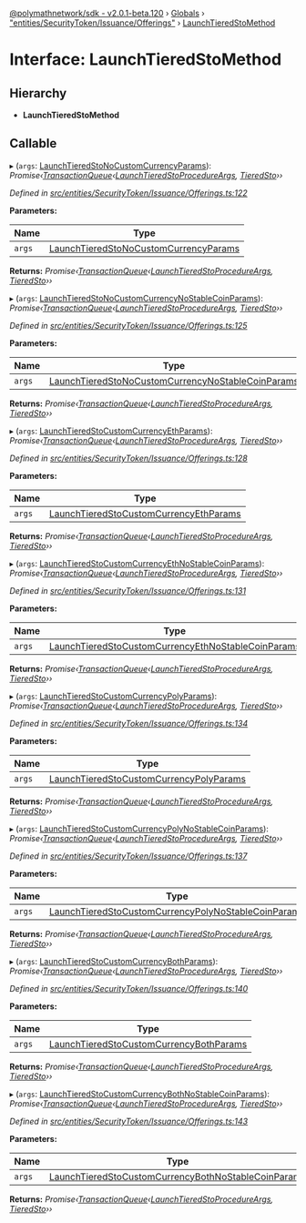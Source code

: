 [@polymathnetwork/sdk - v2.0.1-beta.120](../README.md) › [Globals](../globals.md) › ["entities/SecurityToken/Issuance/Offerings"](../modules/_entities_securitytoken_issuance_offerings_.md) › [LaunchTieredStoMethod](_entities_securitytoken_issuance_offerings_.launchtieredstomethod.md)

# Interface: LaunchTieredStoMethod

## Hierarchy

- **LaunchTieredStoMethod**

## Callable

▸ (`args`: [LaunchTieredStoNoCustomCurrencyParams](_entities_securitytoken_issuance_offerings_.launchtieredstonocustomcurrencyparams.md)): _Promise‹[TransactionQueue](../classes/_entities_transactionqueue_.transactionqueue.md)‹[LaunchTieredStoProcedureArgs](_types_index_.launchtieredstoprocedureargs.md), [TieredSto](../classes/_entities_tieredsto_.tieredsto.md)››_

_Defined in [src/entities/SecurityToken/Issuance/Offerings.ts:122](https://github.com/PolymathNetwork/polymath-sdk/blob/1da5bc5/src/entities/SecurityToken/Issuance/Offerings.ts#L122)_

**Parameters:**

| Name   | Type                                                                                                                          |
| ------ | ----------------------------------------------------------------------------------------------------------------------------- |
| `args` | [LaunchTieredStoNoCustomCurrencyParams](_entities_securitytoken_issuance_offerings_.launchtieredstonocustomcurrencyparams.md) |

**Returns:** _Promise‹[TransactionQueue](../classes/_entities_transactionqueue_.transactionqueue.md)‹[LaunchTieredStoProcedureArgs](_types_index_.launchtieredstoprocedureargs.md), [TieredSto](../classes/_entities_tieredsto_.tieredsto.md)››_

▸ (`args`: [LaunchTieredStoNoCustomCurrencyNoStableCoinParams](_entities_securitytoken_issuance_offerings_.launchtieredstonocustomcurrencynostablecoinparams.md)): _Promise‹[TransactionQueue](../classes/_entities_transactionqueue_.transactionqueue.md)‹[LaunchTieredStoProcedureArgs](_types_index_.launchtieredstoprocedureargs.md), [TieredSto](../classes/_entities_tieredsto_.tieredsto.md)››_

_Defined in [src/entities/SecurityToken/Issuance/Offerings.ts:125](https://github.com/PolymathNetwork/polymath-sdk/blob/1da5bc5/src/entities/SecurityToken/Issuance/Offerings.ts#L125)_

**Parameters:**

| Name   | Type                                                                                                                                                  |
| ------ | ----------------------------------------------------------------------------------------------------------------------------------------------------- |
| `args` | [LaunchTieredStoNoCustomCurrencyNoStableCoinParams](_entities_securitytoken_issuance_offerings_.launchtieredstonocustomcurrencynostablecoinparams.md) |

**Returns:** _Promise‹[TransactionQueue](../classes/_entities_transactionqueue_.transactionqueue.md)‹[LaunchTieredStoProcedureArgs](_types_index_.launchtieredstoprocedureargs.md), [TieredSto](../classes/_entities_tieredsto_.tieredsto.md)››_

▸ (`args`: [LaunchTieredStoCustomCurrencyEthParams](_entities_securitytoken_issuance_offerings_.launchtieredstocustomcurrencyethparams.md)): _Promise‹[TransactionQueue](../classes/_entities_transactionqueue_.transactionqueue.md)‹[LaunchTieredStoProcedureArgs](_types_index_.launchtieredstoprocedureargs.md), [TieredSto](../classes/_entities_tieredsto_.tieredsto.md)››_

_Defined in [src/entities/SecurityToken/Issuance/Offerings.ts:128](https://github.com/PolymathNetwork/polymath-sdk/blob/1da5bc5/src/entities/SecurityToken/Issuance/Offerings.ts#L128)_

**Parameters:**

| Name   | Type                                                                                                                            |
| ------ | ------------------------------------------------------------------------------------------------------------------------------- |
| `args` | [LaunchTieredStoCustomCurrencyEthParams](_entities_securitytoken_issuance_offerings_.launchtieredstocustomcurrencyethparams.md) |

**Returns:** _Promise‹[TransactionQueue](../classes/_entities_transactionqueue_.transactionqueue.md)‹[LaunchTieredStoProcedureArgs](_types_index_.launchtieredstoprocedureargs.md), [TieredSto](../classes/_entities_tieredsto_.tieredsto.md)››_

▸ (`args`: [LaunchTieredStoCustomCurrencyEthNoStableCoinParams](_entities_securitytoken_issuance_offerings_.launchtieredstocustomcurrencyethnostablecoinparams.md)): _Promise‹[TransactionQueue](../classes/_entities_transactionqueue_.transactionqueue.md)‹[LaunchTieredStoProcedureArgs](_types_index_.launchtieredstoprocedureargs.md), [TieredSto](../classes/_entities_tieredsto_.tieredsto.md)››_

_Defined in [src/entities/SecurityToken/Issuance/Offerings.ts:131](https://github.com/PolymathNetwork/polymath-sdk/blob/1da5bc5/src/entities/SecurityToken/Issuance/Offerings.ts#L131)_

**Parameters:**

| Name   | Type                                                                                                                                                    |
| ------ | ------------------------------------------------------------------------------------------------------------------------------------------------------- |
| `args` | [LaunchTieredStoCustomCurrencyEthNoStableCoinParams](_entities_securitytoken_issuance_offerings_.launchtieredstocustomcurrencyethnostablecoinparams.md) |

**Returns:** _Promise‹[TransactionQueue](../classes/_entities_transactionqueue_.transactionqueue.md)‹[LaunchTieredStoProcedureArgs](_types_index_.launchtieredstoprocedureargs.md), [TieredSto](../classes/_entities_tieredsto_.tieredsto.md)››_

▸ (`args`: [LaunchTieredStoCustomCurrencyPolyParams](_entities_securitytoken_issuance_offerings_.launchtieredstocustomcurrencypolyparams.md)): _Promise‹[TransactionQueue](../classes/_entities_transactionqueue_.transactionqueue.md)‹[LaunchTieredStoProcedureArgs](_types_index_.launchtieredstoprocedureargs.md), [TieredSto](../classes/_entities_tieredsto_.tieredsto.md)››_

_Defined in [src/entities/SecurityToken/Issuance/Offerings.ts:134](https://github.com/PolymathNetwork/polymath-sdk/blob/1da5bc5/src/entities/SecurityToken/Issuance/Offerings.ts#L134)_

**Parameters:**

| Name   | Type                                                                                                                              |
| ------ | --------------------------------------------------------------------------------------------------------------------------------- |
| `args` | [LaunchTieredStoCustomCurrencyPolyParams](_entities_securitytoken_issuance_offerings_.launchtieredstocustomcurrencypolyparams.md) |

**Returns:** _Promise‹[TransactionQueue](../classes/_entities_transactionqueue_.transactionqueue.md)‹[LaunchTieredStoProcedureArgs](_types_index_.launchtieredstoprocedureargs.md), [TieredSto](../classes/_entities_tieredsto_.tieredsto.md)››_

▸ (`args`: [LaunchTieredStoCustomCurrencyPolyNoStableCoinParams](_entities_securitytoken_issuance_offerings_.launchtieredstocustomcurrencypolynostablecoinparams.md)): _Promise‹[TransactionQueue](../classes/_entities_transactionqueue_.transactionqueue.md)‹[LaunchTieredStoProcedureArgs](_types_index_.launchtieredstoprocedureargs.md), [TieredSto](../classes/_entities_tieredsto_.tieredsto.md)››_

_Defined in [src/entities/SecurityToken/Issuance/Offerings.ts:137](https://github.com/PolymathNetwork/polymath-sdk/blob/1da5bc5/src/entities/SecurityToken/Issuance/Offerings.ts#L137)_

**Parameters:**

| Name   | Type                                                                                                                                                      |
| ------ | --------------------------------------------------------------------------------------------------------------------------------------------------------- |
| `args` | [LaunchTieredStoCustomCurrencyPolyNoStableCoinParams](_entities_securitytoken_issuance_offerings_.launchtieredstocustomcurrencypolynostablecoinparams.md) |

**Returns:** _Promise‹[TransactionQueue](../classes/_entities_transactionqueue_.transactionqueue.md)‹[LaunchTieredStoProcedureArgs](_types_index_.launchtieredstoprocedureargs.md), [TieredSto](../classes/_entities_tieredsto_.tieredsto.md)››_

▸ (`args`: [LaunchTieredStoCustomCurrencyBothParams](_entities_securitytoken_issuance_offerings_.launchtieredstocustomcurrencybothparams.md)): _Promise‹[TransactionQueue](../classes/_entities_transactionqueue_.transactionqueue.md)‹[LaunchTieredStoProcedureArgs](_types_index_.launchtieredstoprocedureargs.md), [TieredSto](../classes/_entities_tieredsto_.tieredsto.md)››_

_Defined in [src/entities/SecurityToken/Issuance/Offerings.ts:140](https://github.com/PolymathNetwork/polymath-sdk/blob/1da5bc5/src/entities/SecurityToken/Issuance/Offerings.ts#L140)_

**Parameters:**

| Name   | Type                                                                                                                              |
| ------ | --------------------------------------------------------------------------------------------------------------------------------- |
| `args` | [LaunchTieredStoCustomCurrencyBothParams](_entities_securitytoken_issuance_offerings_.launchtieredstocustomcurrencybothparams.md) |

**Returns:** _Promise‹[TransactionQueue](../classes/_entities_transactionqueue_.transactionqueue.md)‹[LaunchTieredStoProcedureArgs](_types_index_.launchtieredstoprocedureargs.md), [TieredSto](../classes/_entities_tieredsto_.tieredsto.md)››_

▸ (`args`: [LaunchTieredStoCustomCurrencyBothNoStableCoinParams](_entities_securitytoken_issuance_offerings_.launchtieredstocustomcurrencybothnostablecoinparams.md)): _Promise‹[TransactionQueue](../classes/_entities_transactionqueue_.transactionqueue.md)‹[LaunchTieredStoProcedureArgs](_types_index_.launchtieredstoprocedureargs.md), [TieredSto](../classes/_entities_tieredsto_.tieredsto.md)››_

_Defined in [src/entities/SecurityToken/Issuance/Offerings.ts:143](https://github.com/PolymathNetwork/polymath-sdk/blob/1da5bc5/src/entities/SecurityToken/Issuance/Offerings.ts#L143)_

**Parameters:**

| Name   | Type                                                                                                                                                      |
| ------ | --------------------------------------------------------------------------------------------------------------------------------------------------------- |
| `args` | [LaunchTieredStoCustomCurrencyBothNoStableCoinParams](_entities_securitytoken_issuance_offerings_.launchtieredstocustomcurrencybothnostablecoinparams.md) |

**Returns:** _Promise‹[TransactionQueue](../classes/_entities_transactionqueue_.transactionqueue.md)‹[LaunchTieredStoProcedureArgs](_types_index_.launchtieredstoprocedureargs.md), [TieredSto](../classes/_entities_tieredsto_.tieredsto.md)››_

